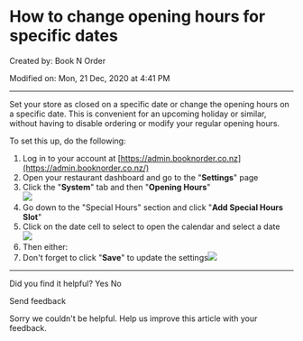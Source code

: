 # How to change opening hours for specific dates

Created by: Book N Order

Modified on: Mon, 21 Dec, 2020 at 4:41 PM

***

Set your store as closed on a specific date or change the opening hours on a specific date. This is convenient for an upcoming holiday or similar, without having to disable ordering or modify your regular opening hours.

To set this up, do the following:

1. Log in to your account at [https://admin.booknorder.co.nz](https://admin.booknorder.co.nz/)
2. Open your restaurant dashboard and go to the "**Settings**" page
3. Click the "**System**" tab and then "**Opening Hours**"\
   ![](https://s3-ap-southeast-2.amazonaws.com/aus-cdn.freshdesk.com/data/helpdesk/attachments/production/51004644077/original/TYwl-dqj8xBBHczLweY92XNMmfyYGb7tlw.png?1592778752)
4. Go down to the "Special Hours" section and click "**Add Special Hours Slot**"
5. Click on the date cell to select to open the calendar and select a date\
   ![](https://s3-ap-southeast-2.amazonaws.com/aus-cdn.freshdesk.com/data/helpdesk/attachments/production/51010641292/original/sicGj9vJk0S4afpILJPQoQq1OE-y1HA5Mw.png?1608521932)
6. Then either:
7. Don't forget to click "**Save**" to update the settings![](https://s3-ap-southeast-2.amazonaws.com/aus-cdn.freshdesk.com/data/helpdesk/attachments/production/51006716368/original/wdEz-bfsu7oxZPtw8pcbcg67N6mueNmBIA.png?1599308739)

***

Did you find it helpful? Yes No

Send feedback

Sorry we couldn't be helpful. Help us improve this article with your feedback.
